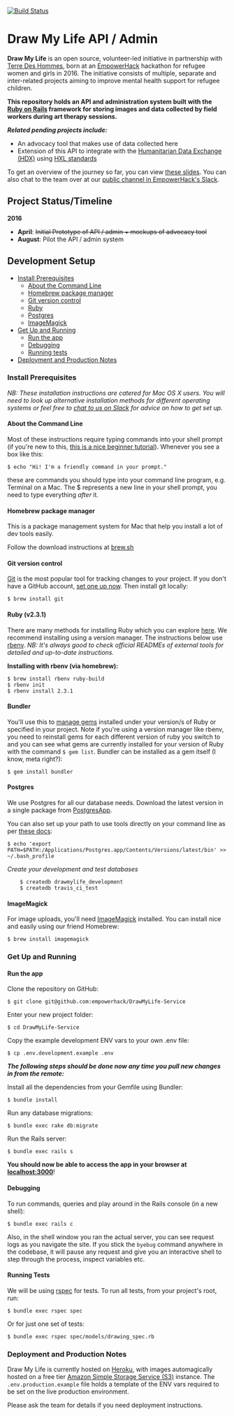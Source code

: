[![Build Status](https://travis-ci.org/empowerhack/DrawMyLife-Service.svg?branch=master)](https://travis-ci.org/empowerhack/DrawMyLife-Service)

# Draw My Life API / Admin

**Draw My Life** is an open source, volunteer-led initiative in partnership with [Terre Des Hommes](terredeshommes.org), born at an [EmpowerHack](empowerhack.com) hackathon for refugee women and girls in 2016. The initiative consists of multiple, separate and inter-related projects aiming to improve mental health support for refugee children.

**This repository holds an API and administration system built with the [Ruby on Rails](http://rubyonrails.org/) framework for storing images and data collected by field workers during art therapy sessions.**

***Related pending projects include:***

* An advocacy tool that makes use of data collected here
* Extension of this API to integrate with the [Humanitarian Data Exchange (HDX)](https://data.humdata.org) using [HXL standards](hxlstandard.org)

To get an overview of the journey so far, you can view [these slides](https://slides.com/krissygoround/drawmylife). You can also chat to the team over at our [public channel in EmpowerHack's Slack](https://empowerhackteam.slack.com/messages/project_drawmylife/).


## Project Status/Timeline

**2016**

* **April**: ~~Initial Prototype of API / admin + mockups of advocacy tool~~
* **August**: Pilot the API / admin system



## Development Setup

- [Install Prerequisites](#install-prerequisites)
	- [About the Command Line](#about-the-command-line)
	- [Homebrew package manager](#homebrew-package-manager)
	- [Git version control](#git-version-control)
	- [Ruby](#ruby-v231)
	- [Postgres](#postgres)
	- [ImageMagick](#imagemagick)
- [Get Up and Running](#get-up-and-running)
	- [Run the app](#run-the-app)
	- [Debugging](#debugging)
	- [Running tests](#running-tests)
- [Deployment and Production Notes](#deployment-and-production-notes)

### Install Prerequisites

*NB: These installation instructions are catered for Mac OS X users. You will need to look up alternative installation methods for different operating systems or feel free to [chat to us on Slack](https://empowerhackteam.slack.com/messages/project_drawmylife/) for advice on how to get set up.*

#### About the Command Line

Most of these instructions require typing commands into your shell prompt (if you're new to this, [this is a nice beginner tutorial](https://www.codecademy.com/learn/learn-the-command-line)). Whenever you see a box like this:

	$ echo "Hi! I'm a friendly command in your prompt."

these are commands you should type into your command line program, e.g. Terminal on a Mac. The $ represents a new line in your shell prompt, you need to type everything _after_ it.

#### Homebrew package manager

This is a package management system for Mac that help you install a lot of dev tools easily.

Follow the download instructions at [brew.sh](http://brew.sh/)

#### Git version control

[Git](https://www.codecademy.com/learn/learn-git) is the most popular tool for tracking changes to your project.  If you don't have a GitHub account, [set one up now](https://help.github.com/articles/signing-up-for-a-new-github-account/). Then install git locally:

	$ brew install git

#### Ruby (v2.3.1)

There are many methods for installing Ruby which you can explore [here](https://www.ruby-lang.org/en/documentation/installation/). We recommend installing using a version manager. The instructions below use [rbenv](https://github.com/rbenv/rbenv). *NB: It's always good to check official READMEs of external tools for detailed and up-to-date instructions.*

**Installing with rbenv (via homebrew):**

    $ brew install rbenv ruby-build
    $ rbenv init
    $ rbenv install 2.3.1

#### Bundler

You'll use this to [manage gems](http://www.knicklabs.com/my-rubygems-toolbox-part-1/) installed under your version/s of Ruby or specified in your project. Note if you're using a version manager like rbenv, you need to reinstall gems for each different version of ruby you switch to and you can see what gems are currently installed for your version of Ruby with the command `$ gem list`. Bundler can be installed as a gem itself (I know, meta right?):

	$ gem install bundler

#### Postgres

We use Postgres for all our database needs. Download the latest version in a single package from [PostgresApp](http://postgresapp.com/).

You can also set up your path to use tools directly on your command line as per [these docs](http://postgresapp.com/documentation/cli-tools.html):

    $ echo 'export PATH=$PATH:/Applications/Postgres.app/Contents/Versions/latest/bin' >> ~/.bash_profile

*Create your development and test databases*

		$ createdb drawmylife_development
		$ createdb travis_ci_test

#### ImageMagick

For image uploads, you'll need [ImageMagick](https://github.com/ImageMagick/ImageMagick) installed. You can install nice and easily using our friend Homebrew:

	$ brew install imagemagick


### Get Up and Running

#### Run the app

Clone the repository on GitHub:

	$ git clone git@github.com:empowerhack/DrawMyLife-Service

Enter your new project folder:

	$ cd DrawMyLife-Service

Copy the example development ENV vars to your own .env file:

	$ cp .env.development.example .env

***The following steps should be done now any time you pull new changes in from the remote:***

Install all the dependencies from your Gemfile using Bundler:

	$ bundle install

Run any database migrations:

	$ bundle exec rake db:migrate

Run the Rails server:

	$ bundle exec rails s


**You should now be able to access the app in your browser at [localhost:3000](http://localhost:3000)**!


#### Debugging

To run commands, queries and play around in the Rails console (in a new shell):

	$ bundle exec rails c

Also, in the shell window you ran the actual server, you can see request logs as you navigate the site. If you stick the `byebug` command anywhere in the codebase, it will pause any request and give you an interactive shell to step through the process, inspect variables etc.


#### Running Tests

We will be using [rspec](http://rspec.info/) for tests. To run all tests, from your project's root, run:

	$ bundle exec rspec spec

Or for just one set of tests:

	$ bundle exec rspec spec/models/drawing_spec.rb


### Deployment and Production Notes

Draw My Life is currently hosted on [Heroku](https://www.heroku.com/), with images automagically hosted on a free tier [Amazon Simple Storage Service (S3)](https://aws.amazon.com/documentation/s3/) instance. The `.env.production.example` file holds a template of the ENV vars required to be set on the live production environment.

Please ask the team for details if you need deployment instructions.
